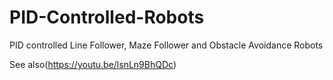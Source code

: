 # PID-Controlled-Robots
PID controlled Line Follower, Maze Follower and Obstacle Avoidance Robots

See also(https://youtu.be/lsnLn9BhQDc) 
